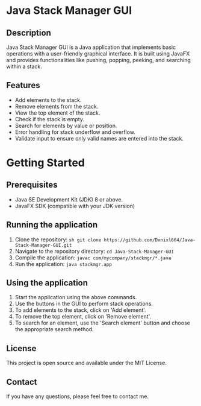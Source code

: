 # Java Stack Manager GUI

## Description
Java Stack Manager GUI is a Java application that implements basic operations with a user-friendly graphical interface. It is built using JavaFX and provides functionalities like pushing, popping, peeking, and searching within a stack.

## Features
- Add elements to the stack.
- Remove elements from the stack.
- View the top element of the stack.
- Check if the stack is empty.
- Search for elements by value or position.
- Error handling for stack underflow and overflow.
- Validate input to ensure only valid names are entered into the stack.

# Getting Started
## Prerequisites
- Java SE Development Kit (JDK) 8 or above.
- JavaFX SDK (compatible with your JDK version)

## Running the application
1. Clone the repository: ```sh git clone https://github.com/Dxnixl664/Java-Stack-Manager-GUI.git```
2. Navigate to the repository directory: ```cd Java-Stack-Manager-GUI```
3. Compile the application: ```javac com/mycompany/stackmgr/*.java```
4. Run the application: ```java stackmgr.app```
   
## Using the application
1. Start the application using the above commands.
2. Use the buttons in the GUI to perform stack operations.
3. To add elements to the stack, click on 'Add element'.
4. To remove the top element, click on 'Remove element'.
5. To search for an element, use the 'Search element' button and choose the appropriate search method.

## License
This project is open source and available under the MIT License.

## Contact
If you have any questions, please feel free to contact me.

